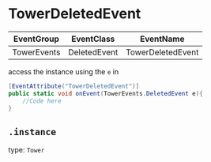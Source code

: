 # TowerDeletedEvent
EventGroup |EventClass  |EventName
-----------|------------|---------
TowerEvents|DeletedEvent|TowerDeletedEvent


access the instance using the `e` in

```cs
[EventAttribute("TowerDeletedEvent")]
public static void onEvent(TowerEvents.DeletedEvent e){
    //Code here
}
```


## `.instance`
type: `Tower`

